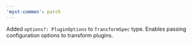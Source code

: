 ```yaml
---
'myst-common': patch
---
```


Added `options?: PluginOptions` to `TransformSpec` type. Enables passing configuration options to transform plugins.
